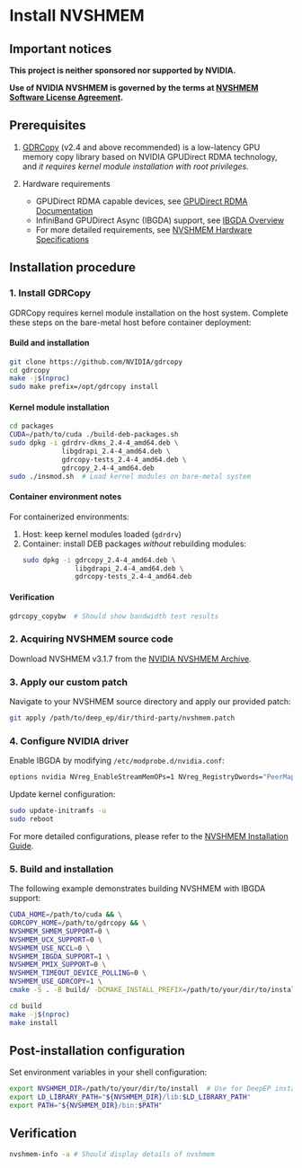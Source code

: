 # Install NVSHMEM

## Important notices

**This project is neither sponsored nor supported by NVIDIA.**

**Use of NVIDIA NVSHMEM is governed by the terms at [NVSHMEM Software License Agreement](https://docs.nvidia.com/nvshmem/api/sla.html).**

## Prerequisites

1. [GDRCopy](https://github.com/NVIDIA/gdrcopy) (v2.4 and above recommended) is a low-latency GPU memory copy library based on NVIDIA GPUDirect RDMA technology, and *it requires kernel module installation with root privileges.*

2. Hardware requirements
   - GPUDirect RDMA capable devices, see [GPUDirect RDMA Documentation](https://docs.nvidia.com/cuda/gpudirect-rdma/)
   - InfiniBand GPUDirect Async (IBGDA) support, see [IBGDA Overview](https://developer.nvidia.com/blog/improving-network-performance-of-hpc-systems-using-nvidia-magnum-io-nvshmem-and-gpudirect-async/)
   - For more detailed requirements, see [NVSHMEM Hardware Specifications](https://docs.nvidia.com/nvshmem/release-notes-install-guide/install-guide/abstract.html#hardware-requirements)

## Installation procedure

### 1. Install GDRCopy

GDRCopy requires kernel module installation on the host system. Complete these steps on the bare-metal host before container deployment:

#### Build and installation

```bash
git clone https://github.com/NVIDIA/gdrcopy
cd gdrcopy
make -j$(nproc)
sudo make prefix=/opt/gdrcopy install
```

#### Kernel module installation

```bash
cd packages
CUDA=/path/to/cuda ./build-deb-packages.sh
sudo dpkg -i gdrdrv-dkms_2.4-4_amd64.deb \
             libgdrapi_2.4-4_amd64.deb \
             gdrcopy-tests_2.4-4_amd64.deb \
             gdrcopy_2.4-4_amd64.deb
sudo ./insmod.sh  # Load kernel modules on bare-metal system
```

#### Container environment notes  

For containerized environments:
1. Host: keep kernel modules loaded (`gdrdrv`)
2. Container: install DEB packages *without* rebuilding modules:
   ```bash
   sudo dpkg -i gdrcopy_2.4-4_amd64.deb \
                libgdrapi_2.4-4_amd64.deb \
                gdrcopy-tests_2.4-4_amd64.deb
   ```

#### Verification

```bash
gdrcopy_copybw  # Should show bandwidth test results
```

### 2. Acquiring NVSHMEM source code

Download NVSHMEM v3.1.7 from the [NVIDIA NVSHMEM Archive](https://developer.nvidia.com/nvshmem-archive).

### 3. Apply our custom patch

Navigate to your NVSHMEM source directory and apply our provided patch:

```bash
git apply /path/to/deep_ep/dir/third-party/nvshmem.patch
```

### 4. Configure NVIDIA driver

Enable IBGDA by modifying `/etc/modprobe.d/nvidia.conf`:

```bash
options nvidia NVreg_EnableStreamMemOPs=1 NVreg_RegistryDwords="PeerMappingOverride=1;"
```

Update kernel configuration:

```bash
sudo update-initramfs -u
sudo reboot
```

For more detailed configurations, please refer to the [NVSHMEM Installation Guide](https://docs.nvidia.com/nvshmem/release-notes-install-guide/install-guide/abstract.html).

### 5. Build and installation

The following example demonstrates building NVSHMEM with IBGDA support:

```bash
CUDA_HOME=/path/to/cuda && \
GDRCOPY_HOME=/path/to/gdrcopy && \
NVSHMEM_SHMEM_SUPPORT=0 \
NVSHMEM_UCX_SUPPORT=0 \
NVSHMEM_USE_NCCL=0 \
NVSHMEM_IBGDA_SUPPORT=1 \
NVSHMEM_PMIX_SUPPORT=0 \
NVSHMEM_TIMEOUT_DEVICE_POLLING=0 \
NVSHMEM_USE_GDRCOPY=1 \
cmake -S . -B build/ -DCMAKE_INSTALL_PREFIX=/path/to/your/dir/to/install

cd build
make -j$(nproc)
make install
```

## Post-installation configuration

Set environment variables in your shell configuration:

```bash
export NVSHMEM_DIR=/path/to/your/dir/to/install  # Use for DeepEP installation
export LD_LIBRARY_PATH="${NVSHMEM_DIR}/lib:$LD_LIBRARY_PATH"
export PATH="${NVSHMEM_DIR}/bin:$PATH"
```

## Verification

```bash
nvshmem-info -a # Should display details of nvshmem
```
